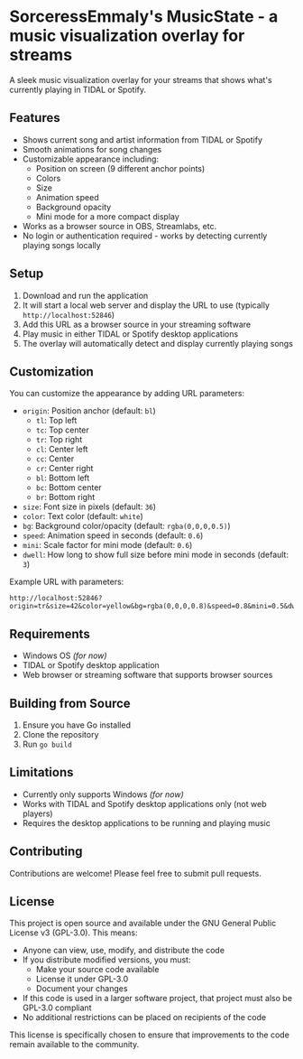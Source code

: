 # SorceressEmmaly's MusicState - a music visualization overlay for streams

A sleek music visualization overlay for your streams that shows what's currently playing in TIDAL or Spotify.

## Features

- Shows current song and artist information from TIDAL or Spotify
- Smooth animations for song changes
- Customizable appearance including:
  - Position on screen (9 different anchor points)
  - Colors
  - Size
  - Animation speed
  - Background opacity
  - Mini mode for a more compact display
- Works as a browser source in OBS, Streamlabs, etc.
- No login or authentication required - works by detecting currently playing songs locally

## Setup

1. Download and run the application
2. It will start a local web server and display the URL to use (typically `http://localhost:52846`)
3. Add this URL as a browser source in your streaming software
4. Play music in either TIDAL or Spotify desktop applications
5. The overlay will automatically detect and display currently playing songs

## Customization

You can customize the appearance by adding URL parameters:

- `origin`: Position anchor (default: `bl`)
  - `tl`: Top left
  - `tc`: Top center
  - `tr`: Top right
  - `cl`: Center left
  - `cc`: Center
  - `cr`: Center right
  - `bl`: Bottom left
  - `bc`: Bottom center
  - `br`: Bottom right
- `size`: Font size in pixels (default: `36`)
- `color`: Text color (default: `white`)
- `bg`: Background color/opacity (default: `rgba(0,0,0,0.5)`)
- `speed`: Animation speed in seconds (default: `0.6`)
- `mini`: Scale factor for mini mode (default: `0.6`)
- `dwell`: How long to show full size before mini mode in seconds (default: `3`)

Example URL with parameters:

```text
http://localhost:52846?origin=tr&size=42&color=yellow&bg=rgba(0,0,0,0.8)&speed=0.8&mini=0.5&dwell=5
```

## Requirements

- Windows OS _(for now)_
- TIDAL or Spotify desktop application
- Web browser or streaming software that supports browser sources

## Building from Source

1. Ensure you have Go installed
2. Clone the repository
3. Run `go build`

## Limitations

- Currently only supports Windows _(for now)_
- Works with TIDAL and Spotify desktop applications only (not web players)
- Requires the desktop applications to be running and playing music

## Contributing

Contributions are welcome! Please feel free to submit pull requests.

## License

This project is open source and available under the GNU General Public License v3 (GPL-3.0). This means:

- Anyone can view, use, modify, and distribute the code
- If you distribute modified versions, you must:
  - Make your source code available
  - License it under GPL-3.0
  - Document your changes
- If this code is used in a larger software project, that project must also be GPL-3.0 compliant
- No additional restrictions can be placed on recipients of the code

This license is specifically chosen to ensure that improvements to the code remain available to the community.

